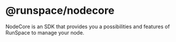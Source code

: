 # @runspace/nodecore
NodeCore is an SDK that provides you a possibilities and features of RunSpace to manage your node.

